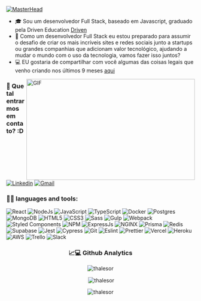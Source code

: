 [![MasterHead](https://i.im.ge/2022/06/27/uu57C8.png)](https://github.com/thalesor)
- 🎓 Sou um desenvolvedor Full Stack, baseado em Javascript, graduado pela Driven Education [Driven](https://driven.com.br) 
- 🚀 Como um desenvolvedor Full Stack eu estou preparado para assumir o desafio de criar os mais incríveis sites e redes sociais junto a startups ou grandes companhias que adicionam valor tecnológico, ajudando a mudar o mundo com o uso da tecnologia, vamos fazer isso juntos?
- 💻 EU gostaria de compartilhar com você algumas das coisas legais que venho criando nos últimos 9 meses [aqui](https://github.com/thalesor?tab=repositories)
<img align="right" alt="GIF" src="https://c.tenor.com/H3eMT7-xZrsAAAAC/ay-caramba-geez.gif" width="450" height="270" />

### 💬 Que tal entrarmos em contato? :D

[![Linkedin](https://img.shields.io/badge/LinkedIn-0077B5?style=for-the-badge&logo=linkedin&logoColor=white)](https://www.linkedin.com/in/thales-ruano/)
[![Gmail](https://img.shields.io/badge/Gmail-D14836?style=for-the-badge&logo=gmail&logoColor=white)](mailto:thalesruanodev@gmail.com)


### 👨‍💻  **languages and tools:**

![React](https://img.shields.io/badge/react-%2320232a.svg?style=for-the-badge&logo=react&logoColor=%2361DAFB)
![NodeJs](https://img.shields.io/badge/node.js-6DA55F?style=for-the-badge&logo=node.js&logoColor=white)
![JavaScript](https://img.shields.io/badge/javascript-%23323330.svg?style=for-the-badge&logo=javascript&logoColor=%23F7DF1E)
![TypeScript](https://img.shields.io/badge/typescript-%23007ACC.svg?style=for-the-badge&logo=typescript&logoColor=white)
![Docker](https://img.shields.io/badge/Docker-2CA5E0?style=for-the-badge&logo=docker&logoColor=white)
![Postgres](https://img.shields.io/badge/postgres-%23316192.svg?style=for-the-badge&logo=postgresql&logoColor=white)
![MongoDB](https://img.shields.io/badge/MongoDB-%234ea94b.svg?style=for-the-badge&logo=mongodb&logoColor=white)
![HTML5](https://img.shields.io/badge/html5-%23E34F26.svg?style=for-the-badge&logo=html5&logo)
![CSS3](https://img.shields.io/badge/css3-%231572B6.svg?style=for-the-badge&logo=css3&logoColor=white)
![Sass](https://img.shields.io/static/v1?style=for-the-badge&message=Sass&color=CC6699&logo=Sass&logoColor=FFFFFF&label=)
![Gulp](https://img.shields.io/badge/Gulp-CF4647?style=for-the-badge&logo=gulp&logoColor=white)
![Webpack](https://img.shields.io/badge/Webpack-8DD6F9?style=for-the-badge&logo=Webpack&logoColor=white)
![Styled Components](https://img.shields.io/badge/styled--components-DB7093?style=for-the-badge&logo=styled-components&logoColor=white)
![NPM](https://img.shields.io/badge/npm-CB3837?style=for-the-badge&logo=npm&logoColor=white)
![ExpressJs](https://img.shields.io/badge/Express.js-000000?style=for-the-badge&logo=express&logoColor=white)
![NGINX](https://img.shields.io/static/v1?style=for-the-badge&message=NGINX&color=009639&logo=NGINX&logoColor=FFFFFF&label=)
![Prisma](https://img.shields.io/badge/Prisma-3982CE?style=for-the-badge&logo=Prisma&logoColor=white)
![Redis](https://img.shields.io/static/v1?style=for-the-badge&message=Redis&color=DC382D&logo=Redis&logoColor=FFFFFF&label=)
![Supabase](https://img.shields.io/badge/Supabase-181818?style=for-the-badge&logo=supabase&logoColor=white)
![Jest](https://img.shields.io/badge/Jest-C21325?style=for-the-badge&logo=jest&logoColor=white)
![Cypress](https://img.shields.io/badge/Cypress-17202C?style=for-the-badge&logo=cypress&logoColor=white)
![Git](https://img.shields.io/badge/GIT-E44C30?style=for-the-badge&logo=git&logoColor=white)
![Eslint](https://img.shields.io/badge/eslint-3A33D1?style=for-the-badge&logo=eslint&logoColor=white)
![Prettier](https://img.shields.io/badge/prettier-1A2C34?style=for-the-badge&logo=prettier&logoColor=F7BA3E)
![Vercel](https://img.shields.io/badge/Vercel-000000?style=for-the-badge&logo=vercel&logoColor=white)
![Heroku](https://img.shields.io/badge/Heroku-430098?style=for-the-badge&logo=heroku&logoColor=white)
	![AWS](https://img.shields.io/badge/Amazon_AWS-FF9900?style=for-the-badge&logo=amazonaws&logoColor=white)
![Trello](https://img.shields.io/badge/Trello-0052CC?style=for-the-badge&logo=trello&logoColor=white)
![Slack](https://img.shields.io/badge/Slack-4A154B?style=for-the-badge&logo=slack&logoColor=white)
 
 <h3 align="center">
  📈💻  Github Analytics
</h3>
<p align="center"><img align="center" src="https://github-readme-stats.vercel.app/api/top-langs?username=thalesor&show_icons=true&locale=en&layout=compact" alt="thalesor" /</p>
<p align="center">&nbsp;<img align="center" src="https://github-readme-stats.vercel.app/api?username=thalesor&show_icons=true&locale=en" alt="thalesor" /></p><p align="center"><img align="center" src="https://github-readme-streak-stats.herokuapp.com/?user=thalesor&" alt="thalesor" /></p>



    


